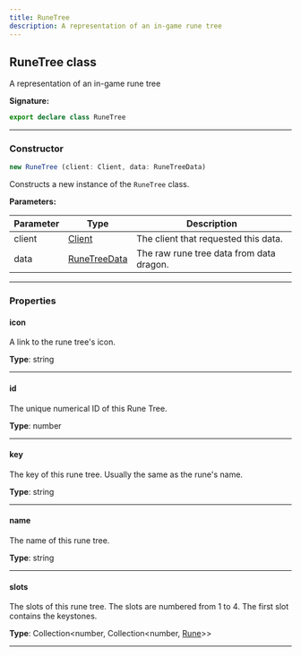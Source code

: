 ```yaml
---
title: RuneTree
description: A representation of an in-game rune tree
---
```


## RuneTree class

A representation of an in-game rune tree

**Signature:**

```ts
export declare class RuneTree 
```

---

### Constructor

```ts
new RuneTree (client: Client, data: RuneTreeData)
```

Constructs a new instance of the `RuneTree` class.

**Parameters:**

| Parameter | Type | Description |
| --------- | ---- | ----------- |
| client | [Client](/shieldbow/api/Client.md) | The client that requested this data. |
| data | [RuneTreeData](/shieldbow/api/RuneTreeData.md) | The raw rune tree data from data dragon. |
---

### Properties

#### icon

A link to the rune tree's icon.



**Type**: string

---

#### id

The unique numerical ID of this Rune Tree.



**Type**: number

---

#### key

The key of this rune tree. Usually the same as the rune's name.



**Type**: string

---

#### name

The name of this rune tree.



**Type**: string

---

#### slots

The slots of this rune tree. The slots are numbered from 1 to 4. The first slot contains the keystones.



**Type**: Collection\<number, Collection\<number, [Rune](/shieldbow/api/Rune.md)\>\>

---

